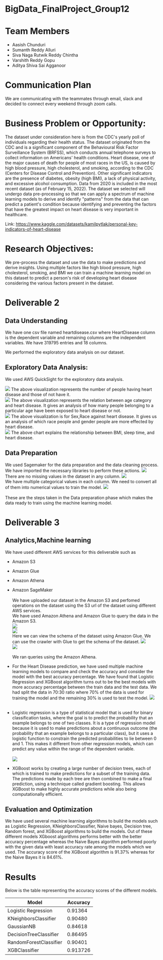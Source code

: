 # BigData_FinalProject_Group12
# Team Members
* Aasish Chunduri
* Sumanth Reddy Alluri
* Siva Naga Rutwik Reddy Chintha
* Varshith Reddy Gopu
* Aditya Shiva Sai Agganoor
# Communication Plan
We are communicating with the teammates through email, slack and decided to connect every weekend through zoom calls.
# Business Problem or Opportunity:
The dataset under consideration here is from the CDC's yearly poll of individuals regarding their health status. The dataset originated from the CDC and is a significant component of the Behavioural Risk Factor Surveillance System (BRFSS), which conducts annual telephone surveys to collect information on Americans' health conditions. Heart disease, one of the major causes of death for people of most races in the US, is caused by high blood pressure, high cholesterol, and smoking, according to the CDC (Centers for Disease Control and Prevention). Other significant indicators are the presence of diabetes, obesity (high BMI), a lack of physical activity, and excessive alcohol consumption. Data from 2020 is included in the most recent dataset (as of February 15, 2022). The dataset we selected will undergo data pre-processing so that we can apply a spectrum of machine learning models to derive and identify "patterns" from the data that can predict a patient's condition because identifying and preventing the factors that have the greatest impact on heart disease is very important in healthcare.

Link: https://www.kaggle.com/datasets/kamilpytlak/personal-key-indicators-of-heart-disease
# Research Objectives:
We pre-process the dataset and use the data to make predictions and derive insights. Using multiple factors like high blood pressure, high cholesterol, smoking, and BMI we can train a machine learning model on this dataset to predict a person's risk of developing heart disease considering the various factors present in the dataset.

# Deliverable 2
## Data Understanding
We have one csv file named heartdisease.csv where HeartDisease column is the dependent variable and remaining columns are the independent variables. We have 319795 entries and 18 columns.<br>

We performed the exploratory data analysis on our dataset.

## Exploratory Data Analysis:
We used AWS QuickSight for the exploratory data analysis.

<img src="images/quicksight_1.png">
The above visualization represents the number of people having heart disease and those of not have it.<br>

<img src="images/quicksight_2.png">
The above visualization represents the relation between age category and heart disease. It gives an analysis of how many people belonging to a particular age have
been exposed to heart disease or not.<br>

<img src="images/quicksight_3.png">
The above visualization is for Sex,Race against heart disease. It gives us an analysis of which race people and gender people are more effected by heart disease.<br>

<img src="images/quicksight_4.png">
The above chart explains the relationship between BMI, sleep time, and heart disease.<br>

## Data Preparation
We used Sagemaker for the data preparation and the data cleaning process. We have imported the necessary libraries to perform these actions.
<img src="images/sagemaker_1.png"><br>
There are no missing values in the dataset in any column.
<img src="images/dataprep_1.png"><br>
We have multiple categorical values in each column. We need to convert all of them into numerical values to train the model.
<img src="images/dataprep_2.png"><br><br>
These are the steps taken in the Data preparation phase which makes the data ready to train using the machine learning model.

# Deliverable 3
## Analytics,Machine learning
We have used different AWS services for this deliverable such as
* Amazon S3
* Amazon Glue
* Amazon Athena
* Amazon SageMaker
<br><br>
We have uploaded our dataset in the Amazon S3 and perfomed operations on the dataset using the S3 url of the dataset using different AWS services.<br>
We have used Amazon Athena and Amazon Glue to query the data in the Amazon S3.<br>
<img src="images/bigdata_crawler.png"><br>
<img src="images/bigdata_glue.png"><br>
Here we can view the schema of the dataset using Amazon Glue. We can use the crawler with Glue to get the schema of the dataset.
<img src="images/athena_1.jpeg"><br>
<img src="images/athena_3.jpeg"><br><br>
We ran queries using the Amazon Athena.

* For the Heart Disease prediction, we have used multiple machine learning models to compare and check the accuracy and consider the model with the best accuracy percentage. We have found that Logistic Regression and XGBoost algorithm turns out to be the best models with more accuracy percentage between the train data and the test data. We had split the data in 70:30 ratio where 70% of the data is used for training the model and the remaining 30% is used to test the model.
<img src="images/sagemaker_6.png"><br><br>
* Logistic regression is a type of statistical model that is used for binary classification tasks, where the goal is to predict the probability that an example belongs to one of two classes. It is a type of regression model because it is used to make predictions about a continuous outcome (the probability that an example belongs to a particular class), but it uses a logistic function to constrain the predicted probabilities to lie between 0 and 1. This makes it different from other regression models, which can predict any value within the range of the dependent variable.<br><br>
<img src="images/sagemaker_7.png"><br>
* XGBoost works by creating a large number of decision trees, each of which is trained to make predictions for a subset of the training data. The predictions made by each tree are then combined to make a final prediction, using a technique called gradient boosting. This allows XGBoost to make highly accurate predictions while also being computationally efficient.
## Evaluation and Optimization
We have used several machine learning algorithms to build the models such as Logistic Regression, KNeighborsClassifier, Naive bayes, Decision tree, Random forest, and XGBoost algorithms to build the models. Out of these different models XGboost algorithms performs better with the better accuracy percentage whereas the Naive Bayes algorithm performed poorly with the given data with least accuracy rate among the models which we used. The accuracy score of the XGBoost algorithm is 91.37% whereas for the Naive Bayes it is 84.61%.

# Results

Below is the table representing the accuracy scores of the different models.

| Model                 | Accuracy| 
| -----------------     | --------| 
| Logistic Regression   | 0.91364 | 
| KNeighborsClassifier  | 0.90480 |
| GaussianNB            | 0.84618 |
| DecisionTreeClassifier| 0.86495 |
| RandomForestClassifier| 0.90401 |
| XGBClassifier         | 0.913726 |











